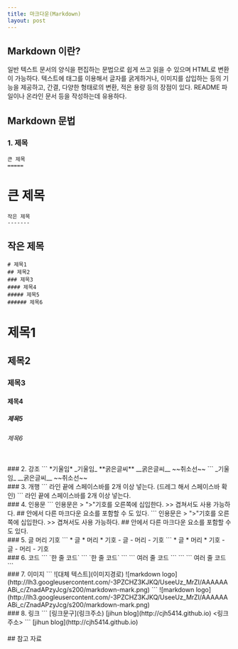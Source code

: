 ```yaml
---
title: 마크다운(Markdown)
layout: post
---
```


## Markdown 이란?
일반 텍스트 문서의 양식을 편집하는 문법으로 쉽게 쓰고 읽을 수 있으며 HTML로 변환이 가능하다. 텍스트에 태그를 이용해서 글자를 굵게하거나, 이미지를 삽입하는 등의 기능을 제공하고, 간결, 다양한 형태로의 변환, 적은 용량 등의 장점이 있다. README 파일이나 온라인 문서 등을 작성하는데 유용하다.

## Markdown 문법 
### 1. 제목
```
큰 제목
=====
```

큰 제목
=====
```
작은 제목
-------
```

작은 제목
-------
```
# 제목1
## 제목2
### 제목3
#### 제목4
##### 제목5
###### 제목6
```
# 제목1
## 제목2
### 제목3
#### 제목4
##### 제목5
###### 제목6
<br>
### 2. 강조
```
*기울임* _기울임_
**굵은글씨** __굵은글씨__
~~취소선~~
```
_기울임_  
__굵은글씨__  
~~취소선~~  
<br>
### 3. 개행
```
라인 끝에
스페이스바를  
2개 이상 넣는다.  
(드레그 해서 스페이스바 확인)
```
라인 끝에
스페이스바를  
2개 이상 넣는다.  
<br>
### 4. 인용문
```
인용문은  
> ">"기호를 오른쪽에 십입한다.
>> 겹쳐서도 사용 가능하다.  
## 안에서 다른 마크다운 요소를 포함할 수 도 있다.
```
인용문은  
> ">"기호를 오른쪽에 십입한다.
>> 겹쳐서도 사용 가능하다.
## 안에서 다른 마크다운 요소를 포함할 수 도 있다.

<br>
### 5. 글 머리 기호
```
* 글
* 머리
	* 기호
- 글
- 머리
	- 기호
```
* 글
* 머리
	* 기호
- 글
- 머리
	- 기호

<br>
### 6. 코드
```
`한 줄 코드`
```  
`한 줄 코드`
```
 ```
 여러
 줄
 코드
 ```
```
```
여러
줄
코드
```
<br>
### 7. 이미지
```
![대체 텍스트](이미지경로)
![markdown logo](http://lh3.googleusercontent.com/-3PZCHZ3KJKQ/UseeUz_MrZI/AAAAAAABi_c/ZnadAPzyJcg/s200/markdown-mark.png)
```
![markdown logo](http://lh3.googleusercontent.com/-3PZCHZ3KJKQ/UseeUz_MrZI/AAAAAAABi_c/ZnadAPzyJcg/s200/markdown-mark.png)
<br>
### 8. 링크
```
[링크문구](링크주소)
[jihun blog](http://cjh5414.github.io)
<링크주소>
<http://cjh5414.github.io>
```
[jihun blog](http://cjh5414.github.io)
<br>
<http://cjh5414.github.io>


<br>
## 참고 자료
<http://blog.kalkin7.com/2014/02/05/wordpress-markdown-quick-reference-for-koreans/>  
<https://wikidocs.net/1678><br>
<https://gist.github.com/ihoneymon/652be052a0727ad59601><br>
<http://sergeswin.com/1013>  

